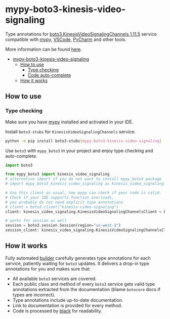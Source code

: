 # mypy-boto3-kinesis-video-signaling

Type annotations for
[boto3.KinesisVideoSignalingChannels 1.11.5](https://boto3.amazonaws.com/v1/documentation/api/1.11.5/reference/services/kinesis-video-signaling.html#KinesisVideoSignalingChannels) service
compatible with [mypy](https://github.com/python/mypy), [VSCode](https://code.visualstudio.com/),
[PyCharm](https://www.jetbrains.com/pycharm/) and other tools.

More information can be found [here](https://vemel.github.io/mypy_boto3/).

- [mypy-boto3-kinesis-video-signaling](#mypy-boto3-kinesis-video-signaling)
  - [How to use](#how-to-use)
    - [Type checking](#type-checking)
    - [Code auto-complete](#code-auto-complete)
  - [How it works](#how-it-works)

## How to use

### Type checking

Make sure you have [mypy](https://github.com/python/mypy) installed and activated in your IDE.

Install `boto3-stubs` for `KinesisVideoSignalingChannels` service.

```bash
python -m pip install boto3-stubs[mypy-boto3-kinesis-video-signaling]
```

Use `boto3` with `mypy_boto3` in your project and enjoy type checking and auto-complete.

```python
import boto3

from mypy_boto3 import kinesis_video_signaling
# alternative import if you do not want to install mypy_boto3 package
# import mypy_boto3_kinesis_video_signaling as kinesis_video_signaling

# Use this client as usual, now mypy can check if your code is valid.
# Check if your IDE supports function overloads,
# you probably do not need explicit type annotations
# client = boto3.client("kinesis-video-signaling")
client: kinesis_video_signaling.KinesisVideoSignalingChannelsClient = boto3.client("kinesis-video-signaling")

# works for session as well
session = boto3.session.Session(region="us-west-1")
session_client: kinesis_video_signaling.KinesisVideoSignalingChannelsClient = session.client("kinesis-video-signaling")

```

## How it works

Fully automated [builder](https://github.com/vemel/mypy_boto3) carefully generates
type annotations for each service, patiently waiting for `boto3` updates. It delivers
a drop-in type annotations for you and makes sure that:

- All available `boto3` services are covered.
- Each public class and method of every `boto3` service gets valid type annotations
  extracted from the documentation (blame `botocore` docs if types are incorrect).
- Type annotations include up-to-date documentation.
- Link to documentation is provided for every method.
- Code is processed by [black](https://github.com/psf/black) for readability.